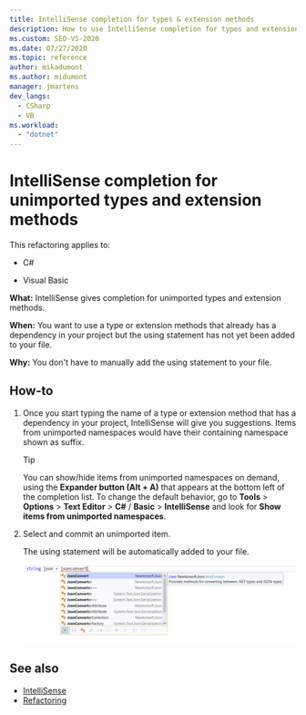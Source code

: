 ```yaml
---
title: IntelliSense completion for types & extension methods
description: How to use IntelliSense completion for types and extension methods that you haven't imported yet with a `using` directive.
ms.custom: SEO-VS-2020
ms.date: 07/27/2020
ms.topic: reference
author: mikadumont
ms.author: midumont
manager: jmartens
dev_langs:
  - CSharp
  - VB
ms.workload:
  - "dotnet"
---
```

# IntelliSense completion for unimported types and extension methods

This refactoring applies to:

- C#

- Visual Basic

**What:** IntelliSense gives completion for unimported types and extension methods.

**When:** You want to use a type or extension methods that already has a dependency in your project but the using statement has not yet been added to your file.

**Why:** You don't have to manually add the using statement to your file.

## How-to

1. Once you start typing the name of a type or extension method that has a dependency in your project, IntelliSense will give you suggestions. Items from unimported namespaces would have their containing namespace shown as suffix.

   > [!TIP]
   > You can show/hide items from unimported namespaces on demand, using the **Expander button (Alt + A)** that appears at the bottom left of the completion list. To change the default behavior, go to **Tools** > **Options** > **Text Editor** > **C#** / **Basic** > **IntelliSense** and look for **Show items from unimported namespaces**.

2. Select and commit an unimported item.

   The using statement will be automatically added to your file.

   ![IntelliSense completion for unimported types](media/intellisense-completion-unimported-types.png)

## See also

- [IntelliSense](../using-intellisense.md)
- [Refactoring](../refactoring-in-visual-studio.md)
